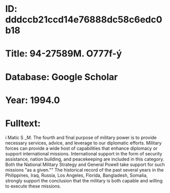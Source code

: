 # ID: dddccb21ccd14e76888dc58c6edc0b18
# Title: 94-27589M. O777f-ý
# Database: Google Scholar
# Year: 1994.0
# Fulltext:
i Matic S _M. The fourth and final purpose of military power is to provide necessary services, advice, and leverage to our diplomatic efforts.
Military forces can provide a wide host of capabilities that enhance diplomacy or support international missions.
International support in the form of security assistance, nation building, and peacekeeping are included in this category.
Both the National Military Strategy and General Powell take support for such missions "as a given.""
The historical record of the past several years in the Philippines, Iraq, Russia, Los Angeles, Florida, Bangladesh, Somalia, strongly support the conclusion that the military is both capable and willing to execute these missions.